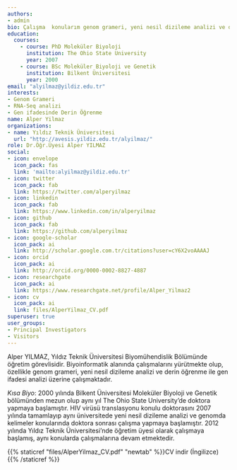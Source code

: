 ```yaml
---
authors:
- admin
bio: Çalışma  konularım genom grameri, yeni nesil dizileme analizi ve derin öğrenme ile gen ifadesi analizidir. 
education:
  courses:
    - course: PhD Moleküler Biyoloji
      institution: The Ohio State University
      year: 2007
    - course: BSc Moleküler Biyoloji ve Genetik
      institution: Bilkent Üniversitesi
      year: 2000
email: "alyilmaz@yildiz.edu.tr"
interests:
- Genom Grameri
- RNA-Seq analizi
- Gen ifadesinde Derin Öğrenme
name: Alper Yilmaz
organizations:
- name: Yıldız Teknik Üniversitesi
  url: "http://avesis.yildiz.edu.tr/alyilmaz/"
role: Dr.Öğr.Üyesi Alper YILMAZ
social:
- icon: envelope
  icon_pack: fas
  link: 'mailto:alyilmaz@yildiz.edu.tr'
- icon: twitter
  icon_pack: fab
  link: https://twitter.com/alperyilmaz
- icon: linkedin
  icon_pack: fab
  link: https://www.linkedin.com/in/alperyilmaz
- icon: github
  icon_pack: fab
  link: https://github.com/alperyilmaz
- icon: google-scholar
  icon_pack: ai
  link: http://scholar.google.com.tr/citations?user=cY6X2voAAAAJ
- icon: orcid
  icon_pack: ai
  link: http://orcid.org/0000-0002-8827-4887
- icon: researchgate
  icon_pack: ai
  link: https://www.researchgate.net/profile/Alper_Yilmaz2
- icon: cv
  icon_pack: ai
  link: files/AlperYilmaz_CV.pdf
superuser: true
user_groups:
- Principal Investigators
- Visitors
---
```


Alper YILMAZ, Yıldız Teknik Üniversitesi Biyomühendislik Bölümünde öğretim görevlisidir. Biyoinformatik alanında çalışmalarını yürütmekte olup, özellikle genom grameri, yeni nesil dizileme analizi ve derin öğrenme ile gen ifadesi analizi üzerine çalışmaktadır.

*Kısa Biyo*: 2000 yılında Bilkent Üniversitesi Moleküler Biyoloji ve Genetik bölümünden mezun olup aynı yıl The Ohio State University’de doktora yapmaya başlamıştır. HIV virüsü translasyonu konulu doktorasını 2007 yılında tamamlayıp aynı üniversitede yeni nesil dizileme analizi ve genomda kelimeler konularında doktora sonrası çalışma yapmaya başlamıştır. 2012 yılında Yıldız Teknik Üniversitesi’nde öğretim üyesi olarak çalışmaya başlamış, aynı konularda çalışmalarına devam etmektedir.

{{% staticref "files/AlperYilmaz_CV.pdf" "newtab" %}}CV indir (İngilizce){{% /staticref %}}